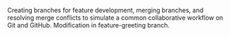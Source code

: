 Creating branches for feature development, merging branches, and resolving merge conflicts to simulate a common collaborative workflow on Git and GitHub.
Modification in feature-greeting branch.